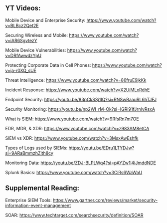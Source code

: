 ## YT Videos:

Mobile Device and Enterprise Security: https://www.youtube.com/watch?v=BLBcz2Qet2E

Securing Wireless and Mobile: https://www.youtube.com/watch?v=iAR6SgvtezY

Mobile Device Vulnerabilities: https://www.youtube.com/watch?v=DRfAwwdzYpU

Protecting Corporate Data in Cell Phones: https://www.youtube.com/watch?v=ja-r0XQ_sUE

Threat Intelligence: https://www.youtube.com/watch?v=86fruE9jkKk

Incident Response: https://www.youtube.com/watch?v=X2UiMLxRdhE

Endpoint Security: https://youtu.be/83pCkSSj1IQ?si=RNSwBaauRL6hTJFJ

Security Monitoring: https://youtu.be/np2WI_rM-Ok?si=IGRi91fJrnlvRsxA

What is SIEM: https://www.youtube.com/watch?v=9RfsRn7m7OE

EDR, MDR, & XDR: https://www.youtube.com/watch?v=z983AM8etCA

SIEM vs XDR: https://www.youtube.com/watch?v=3MsxAwEshfk

Types of Logs used by SIEMs: https://youtu.be/EDru1LTYDJw?si=9ARaBmmzhZith8cy

Monitoring Data: https://youtu.be/ZDJ-BLPLWq4?si=pAYZw1l4iJmddNDE

Splunk Basics: https://www.youtube.com/watch?v=3CiRs6WaWaU



## Supplemental Reading:

Enterprise SIEM Tools: https://www.gartner.com/reviews/market/security-information-event-management

SOAR: https://www.techtarget.com/searchsecurity/definition/SOAR
